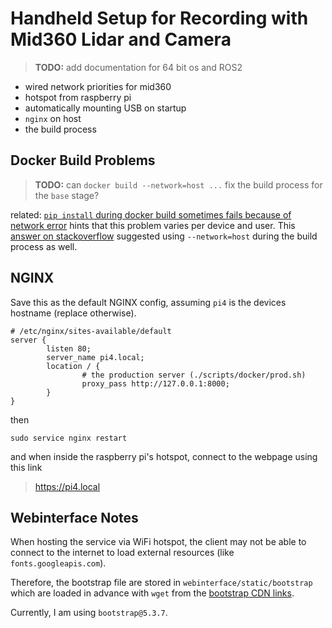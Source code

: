 # Handheld Setup for Recording with Mid360 Lidar and Camera

> **TODO:** add documentation for 64 bit os and ROS2

- wired network priorities for mid360
- hotspot from raspberry pi
- automatically mounting USB on startup
- `nginx` on host
- the build process

## Docker Build Problems

> **TODO:** can `docker build --network=host ...` fix the build process for the `base` stage?

related: [`pip install` during docker build sometimes fails because of network error](https://github.com/docker/for-win/issues/14667) hints that this problem varies per device and user.
This [answer on stackoverflow](https://stackoverflow.com/a/51794019) suggested using `--network=host` during the build process as well.


## NGINX

Save this as the default NGINX config, assuming `pi4` is the devices hostname (replace otherwise).

```nginx
# /etc/nginx/sites-available/default
server {
        listen 80;
        server_name pi4.local;
        location / {
                # the production server (./scripts/docker/prod.sh)
                proxy_pass http://127.0.0.1:8000;
        }
}
```

then

```
sudo service nginx restart
```

and when inside the raspberry pi's hotspot, connect to the webpage using this link

> https://pi4.local

## Webinterface Notes

When hosting the service via WiFi hotspot, the client may not be able to connect to the internet to load external resources (like `fonts.googleapis.com`).

Therefore, the bootstrap file are stored in `webinterface/static/bootstrap` which are loaded in advance with `wget` from the [bootstrap CDN links](https://www.jsdelivr.com/package/npm/bootstrap).

Currently, I am using `bootstrap@5.3.7`.
